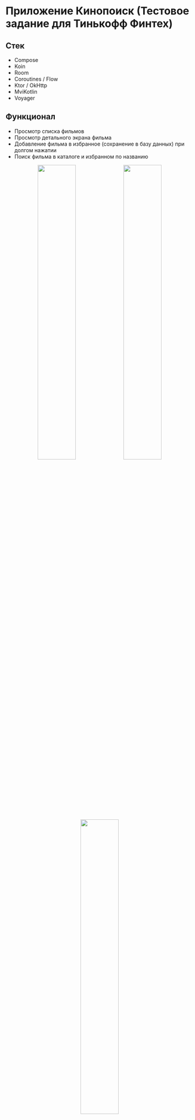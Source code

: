 # Приложение Кинопоиск (Тестовое задание для Тинькофф Финтех)

## Стек
- Compose  
- Koin  
- Room  
- Coroutines / Flow  
- Ktor / OkHttp  
- MviKotlin  
- Voyager  

## **Функционал**
- Просмотр списка фильмов  
- Просмотр детального экрана фильма  
- Добавление фильма в избранное (сохранение в базу данных) при долгом нажатии  
- Поиск фильма в каталоге и избранном по названию  

<p align="center">
  <img src="https://github.com/user-attachments/assets/5362b91b-4019-45b9-afb0-d2a76879f2fb" width="45%">
  <img src="https://github.com/user-attachments/assets/fd0cf2c4-6b61-46d0-893f-7a702c97f4ad" width="45%">
  <img src="https://github.com/user-attachments/assets/f215944f-1605-41c3-8999-dd55e03a08c0" width="45%">
</p>
